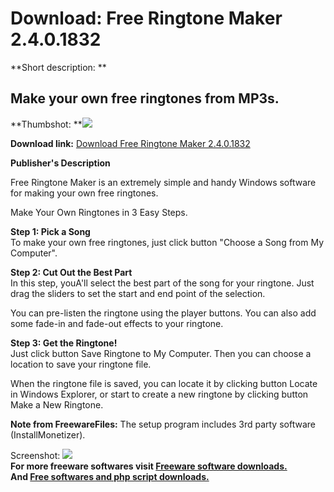 # Download: Free Ringtone Maker 2.4.0.1832

**Short description: **

## Make your own free ringtones from MP3s.

  
**Thumbshot: **![](http://www.freewarefiles.com/screenshot/freerngtnmkr2_md.jpg)   
  
**Download link:** [Download Free Ringtone Maker 2.4.0.1832](http://freesoftwares.boysofts.com/Free-Ringtone-Maker_program_70641.html)  
  

**Publisher's Description**  
  

Free Ringtone Maker is an extremely simple and handy Windows software for
making your own free ringtones.

Make Your Own Ringtones in 3 Easy Steps.

**Step 1: Pick a Song**  
To make your own free ringtones, just click button "Choose a Song from My
Computer".

**Step 2: Cut Out the Best Part**  
In this step, youA'll select the best part of the song for your ringtone. Just
drag the sliders to set the start and end point of the selection.

You can pre-listen the ringtone using the player buttons. You can also add
some fade-in and fade-out effects to your ringtone.

**Step 3: Get the Ringtone!**  
Just click button Save Ringtone to My Computer. Then you can choose a location
to save your ringtone file.

When the ringtone file is saved, you can locate it by clicking button Locate
in Windows Explorer, or start to create a new ringtone by clicking button Make
a New Ringtone.

**Note from FreewareFiles:** The setup program includes 3rd party software (InstallMonetizer).

  
  
Screenshot: ![](http://www.freewarefiles.com/screenshot/freerngtnmkr2.jpg)  
**For more freeware softwares visit [Freeware software downloads.](http://freesoftwares.boysofts.com/)**   
**And [Free softwares and php script downloads.](http://www.boysofts.com/)**

